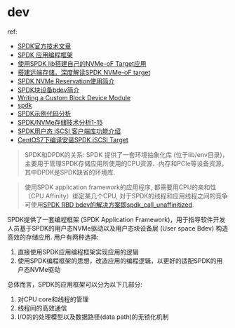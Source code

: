 # dev
ref:
- [SPDK官方技术文章](https://spdk.io/cn/articles/)
- [SPDK 应用编程框架](https://mp.weixin.qq.com/s?__biz=MzI3NDA4ODY4MA==&mid=2653334735&idx=1&sn=b81c263cffc74cf42338d2edda371d2c)
- [使用SPDK lib搭建自己的NVMe-oF Target应用](https://blog.csdn.net/weixin_37097605/article/details/108114450)
- [搭建远端存储，深度解读SPDK NVMe-oF target](https://mp.weixin.qq.com/s/ohPaxAwmhGtuQQWz--J6WA)
- [SPDK NVMe Reservation使用简介](https://mp.weixin.qq.com/s?__biz=MzI3NDA4ODY4MA==&mid=2653335852&idx=1&sn=5e08566473a1e2f14b9d1f697c4995cc)
- [SPDK块设备bdev简介](https://www.cnblogs.com/whl320124/articles/10064186.html)
- [Writing a Custom Block Device Module](https://spdk.io/doc/bdev_module.html)
- [spdk](https://rootw.github.io/tags/#SPDK-ref)
- [SPDK示例代码分析](https://blog.csdn.net/zlarm/article/details/79151138)
- [SPDK/NVMe存储技术分析1-15](https://www.cnblogs.com/vlhn/tag/NVMe/)
- [SPDK用户态 iSCSI 客户端库功能介绍](https://www.sdnlab.com/23018.html)
- [CentOS7下编译安装SPDK iSCSI Target](https://blog.csdn.net/bobpen/article/details/62218407)

> SPDK和DPDK的关系: SPDK 提供了一套环境抽象化库 (位于lib/env目录)，主要用于管理SPDK存储应用所使用的CPU资源、内存和PCIe等设备资源，其中DPDK是SPDK缺省的环境库.

> 使用SPDK application framework的应用程序, 都需要用CPU的亲和性（CPU Affinity）绑定某几个CPU, 对于SPDK的线程和应用线程之间的竞争可使用[SPDK RBD bdev的解决方案即spdk_call_unaffinitized](https://www.sdnlab.com/25330.html).

SPDK提供了一套编程框架 (SPDK Application Framework)，用于指导软件开发人员基于SPDK的用户态NVMe驱动以及用户态块设备层 (User space Bdev) 构造高效的存储应用. 用户有两种选择:
1. 直接使用SPDK应用编程框架实现应用的逻辑
2. 使用SPDK编程框架的思想，改造应用的编程逻辑，以更好的适配SPDK的用户态NVMe驱动

总体而言，SPDK的应用框架可以分为以下几部分:
1. 对CPU core和线程的管理
1. 线程间的高效通信
1. I/O的的处理模型以及数据路径(data path)的无锁化机制